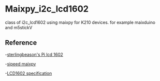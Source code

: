 Maixpy_i2c_lcd1602
==================
class of i2c_lcd1602 using maixpy for K210 devices. for example maixduino and m5stickV

Reference
----------
-[sterlingbeason's Pi lcd 1602](https://github.com/sterlingbeason/LCD-1602-I2C/blob/master/LCD.py)

-[sipeed maixpy](https://maixpy.sipeed.com/en)

-[LCD1602 specification](https://github.com/bluejazzCHN/Maixpy_i2c_lcd1602/blob/master/eone-1602a1.pdf)
